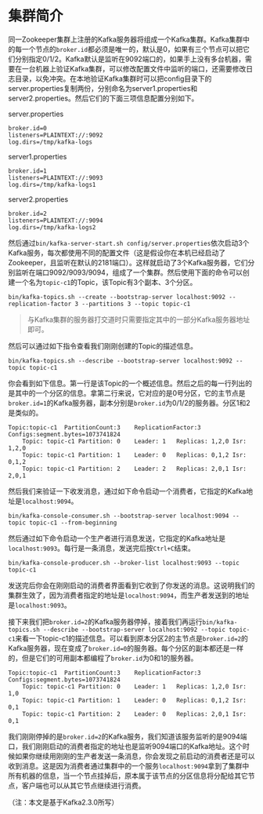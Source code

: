 # 集群简介

同一Zookeeper集群上注册的Kafka服务器将组成一个Kafka集群。Kafka集群中的每一个节点的`broker.id`都必须是唯一的，默认是0，如果有三个节点可以把它们分别指定0/1/2。Kafka默认是监听在9092端口的，如果手上没有多台机器，需要在一台机器上验证Kafka集群，可以修改配置文件中监听的端口，还需要修改日志目录，以免冲突。在本地验证Kafka集群时可以把config目录下的server.properties复制两份，分别命名为server1.properties和server2.properties。然后它们的下面三项信息配置分别如下。

server.properties

```properties
broker.id=0
listeners=PLAINTEXT://:9092
log.dirs=/tmp/kafka-logs
```

server1.properties

```properties
broker.id=1
listeners=PLAINTEXT://:9093
log.dirs=/tmp/kafka-logs1
```

server2.properties

```properties
broker.id=2
listeners=PLAINTEXT://:9094
log.dirs=/tmp/kafka-logs2
```

然后通过`bin/kafka-server-start.sh config/server.properties`依次启动3个Kafka服务，每次都使用不同的配置文件（这是假设你在本机已经启动了Zookeeper，且监听在默认的2181端口）。这样就启动了3个Kafka服务器，它们分别监听在端口9092/9093/9094，组成了一个集群。然后使用下面的命令可以创建一个名为`topic-c1`的Topic，该Topic有3个副本、3个分区。

```text
bin/kafka-topics.sh --create --bootstrap-server localhost:9092 --replication-factor 3 --partitions 3 --topic topic-c1
```

> 与Kafka集群的服务器打交道时只需要指定其中的一部分Kafka服务器地址即可。

然后可以通过如下指令查看我们刚刚创建的Topic的描述信息。

```text
bin/kafka-topics.sh --describe --bootstrap-server localhost:9092 --topic topic-c1
```

你会看到如下信息。第一行是该Topic的一个概述信息。然后之后的每一行列出的是其中的一个分区的信息。拿第二行来说，它对应的是0号分区，它的主节点是`broker.id=1`的Kafka服务器，副本分别是`broker.id`为0/1/2的服务器。分区1和2是类似的。

```text
Topic:topic-c1	PartitionCount:3	ReplicationFactor:3	Configs:segment.bytes=1073741824
	Topic: topic-c1	Partition: 0	Leader: 1	Replicas: 1,2,0	Isr: 1,2,0
	Topic: topic-c1	Partition: 1	Leader: 0	Replicas: 0,1,2	Isr: 0,1,2
	Topic: topic-c1	Partition: 2	Leader: 2	Replicas: 2,0,1	Isr: 2,0,1
```

然后我们来验证一下收发消息，通过如下命令启动一个消费者，它指定的Kafka地址是`localhost:9094`。

```text
bin/kafka-console-consumer.sh --bootstrap-server localhost:9094 --topic topic-c1 --from-beginning
```

然后通过如下命令启动一个生产者进行消息发送，它指定的Kafka地址是`localhost:9093`。每行是一条消息，发送完后按`Ctrl+C`结束。

```text
bin/kafka-console-producer.sh --broker-list localhost:9093 --topic topic-c1
```

发送完后你会在刚刚启动的消费者界面看到它收到了你发送的消息。这说明我们的集群生效了，因为消费者指定的地址是`localhost:9094`，而生产者发送到的地址是`localhost:9093`。

接下来我们把`broker.id=2`的Kafka服务器停掉，接着我们再运行`bin/kafka-topics.sh --describe --bootstrap-server localhost:9092 --topic topic-c1`来看一下topic-c1的描述信息。可以看到原本分区2的主节点是`broker.id=2`的Kafka服务器，现在变成了`broker.id=0`的服务器。每个分区的副本都还是一样的，但是它们的可用副本都编程了`broker.id`为0和1的服务器。

```text
Topic:topic-c1	PartitionCount:3	ReplicationFactor:3	Configs:segment.bytes=1073741824
	Topic: topic-c1	Partition: 0	Leader: 1	Replicas: 1,2,0	Isr: 1,0
	Topic: topic-c1	Partition: 1	Leader: 0	Replicas: 0,1,2	Isr: 0,1
	Topic: topic-c1	Partition: 2	Leader: 0	Replicas: 2,0,1	Isr: 0,1
```

我们刚刚停掉的是`broker.id=2`的Kafka服务，我们知道该服务监听的是9094端口，我们刚刚启动的消费者指定的地址也是监听9094端口的Kafka地址。这个时候如果你继续用刚刚的生产者发送一条消息，你会发现之前启动的消费者还是可以收到消息。这是因为消费者通过集群中的一个服务`localhost:9094`拿到了集群中所有机器的信息，当一个节点挂掉后，原本属于该节点的分区信息将分配给其它节点，客户端也可以从其它节点继续进行消费。

（注：本文是基于Kafka2.3.0所写）